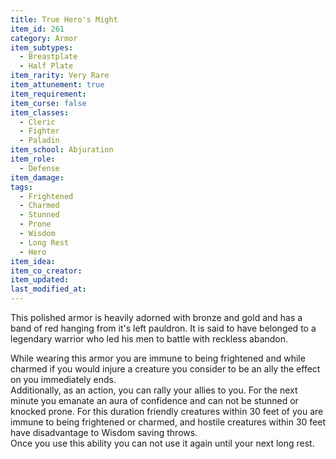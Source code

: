 ```yaml
---
title: True Hero's Might
item_id: 261
category: Armor
item_subtypes: 
  - Breastplate
  - Half Plate
item_rarity: Very Rare
item_attunement: true
item_requirement: 
item_curse: false
item_classes: 
  - Cleric
  - Fighter
  - Paladin
item_school: Abjuration
item_role: 
  - Defense
item_damage: 
tags:
  - Frightened
  - Charmed
  - Stunned
  - Prone
  - Wisdom
  - Long Rest
  - Hero
item_idea: 
item_co_creator: 
item_updated: 
last_modified_at: 
---
```


This polished armor is heavily adorned with bronze and gold and has a band of red hanging from it's left pauldron. It is said to have belonged to a legendary warrior who led his men to battle with reckless abandon.

While wearing this armor you are immune to being frightened and while charmed if you would injure a creature you consider to be an ally the effect on you immediately ends.  
Additionally, as an action, you can rally your allies to you. For the next minute you emanate an aura of confidence and can not be stunned or knocked prone. For this duration friendly creatures within 30 feet of you are immune to being frightened or charmed, and hostile creatures within 30 feet have disadvantage to Wisdom saving throws.  
Once you use this ability you can not use it again until your next long rest.
